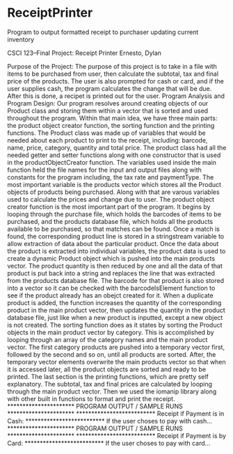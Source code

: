 # ReceiptPrinter
Program to output formatted receipt to purchaser updating current inventory 

CSCI 123–Final Project: Receipt Printer
Ernesto, Dylan

Purpose of the Project:
The purpose of this project is to take in a file with items to be purchased from user, then
calculate the subtotal, tax and final price of the products. The user is also prompted for cash or card,
and if the user supplies cash, the program calculates the change that will be due. After this is done, a
recipet is printed out for the user.
Program Analysis and Program Design:
Our program resolves around creating objects of our Product class and storing them within a
vector that is sorted and used throughout the program. Within that main idea, we have three main
parts: the product object creator function, the sorting function and the printing functions.
The Product class was made up of variables that would be needed about each product to
print to the receipt, including: barcode, name, price, category, quantity and total price. The product
class had all the needed getter and setter functions along with one constructor that is used in the
productObjectCreator function. The variables used inside the main function held the file names for
the input and output files along with constants for the program including, the tax rate and
paymentType. The most important variable is the products vector which stores all the Product
objects of products being purchased. Along with that are varous variables used to calculate the
prices and change due to user.
The product object creator function is the most important part of the program. It begins by
looping through the purchase file, which holds the barcodes of items to be purchased, and the
products database file, which holds all the products available to be purchased, so that matches can
be found. Once a match is found, the corresponding product line is stored in a stringstream variable
to allow extraction of data about the particular product. Once the data about the product is extracted
into individual variables, the product data is used to create a dynamic Product object which is
pushed into the main products vector. The product quantity is then reduced by one and all the data
of that product is put back into a string and replaces the line that was extracted from the products
database file. The barcode for that product is also stored into a vector so it can be checked with the
barcodeIsElement function to see if the product already has an obejct created for it. When a
duplicate product is added, the function increases the quantity of the corresponding product in the
main product vector, then updates the quantity in the product database file, just like when a new
product is inputted, except a new object is not created.
The sorting function does as it states by sorting the Product objects in the main product
vector by category. This is accomplished by looping through an array of the category names and the
main product vector. The first category products are pushed into a temporary vector first, followed
by the second and so on, until all products are sorted. After, the temporary vector elements
overwrite the main products vector so that when it is accessed later, all the product objects are
sorted and ready to be printed. The last section is the printing functions, which are pretty self
explanatory. The subtotal, tax and final prices are calculated by looping through the main product
vector. Then we used the iomanip library along with other built in functions to format and print the
receipt.
********************** PROGRAM OUTPUT / SAMPLE RUNS **********************
************************** Receipt if Payment is in Cash: **************************
If the user choses to pay with cash...
********************** PROGRAM OUTPUT / SAMPLE RUNS **********************
************************** Receipt if Payment is by Card: **************************
If the user choses to pay with card...
